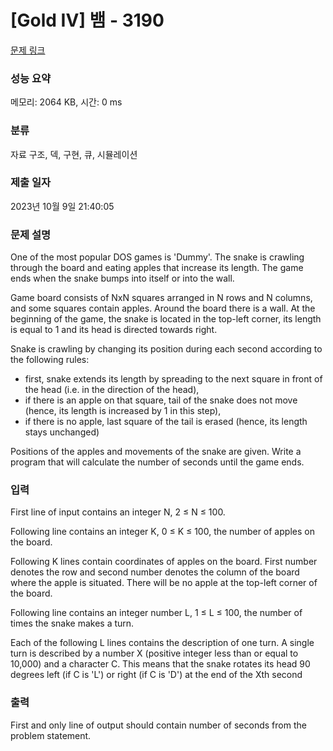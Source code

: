 # [Gold IV] 뱀 - 3190 

[문제 링크](https://www.acmicpc.net/problem/3190) 

### 성능 요약

메모리: 2064 KB, 시간: 0 ms

### 분류

자료 구조, 덱, 구현, 큐, 시뮬레이션

### 제출 일자

2023년 10월 9일 21:40:05

### 문제 설명

<p>One of the most popular DOS games is 'Dummy'. The snake is crawling through the board and eating apples that increase its length. The game ends when the snake bumps into itself or into the wall. </p>

<p>Game board consists of NxN squares arranged in N rows and N columns, and some squares contain apples. Around the board there is a wall. At the beginning of the game, the snake is located in the top-left corner, its length is equal to 1 and its head is directed towards right. </p>

<p>Snake is crawling by changing its position during each second according to the following rules: </p>

<ul>
	<li>first, snake extends its length by spreading to the next square in front of the head (i.e. in the direction of the head),</li>
	<li>if there is an apple on that square, tail of the snake does not move (hence, its length is increased by 1 in this step),</li>
	<li>if there is no apple, last square of the tail is erased (hence, its length stays unchanged) </li>
</ul>

<p>Positions of the apples and movements of the snake are given. Write a program that will calculate the number of seconds until the game ends. </p>

### 입력 

 <p>First line of input contains an integer N, 2 ≤ N ≤ 100. </p>

<p>Following line contains an integer K, 0 ≤ K ≤ 100, the number of apples on the board. </p>

<p>Following K lines contain coordinates of apples on the board. First number denotes the row and second number denotes the column of the board where the apple is situated. There will be no apple at the top-left corner of the board. </p>

<p>Following line contains an integer number L, 1 ≤ L ≤ 100, the number of times the snake makes a turn. </p>

<p>Each of the following L lines contains the description of one turn. A single turn is described by a number X (positive integer less than or equal to 10,000) and a character C. This means that the snake rotates its head 90 degrees left (if C is 'L') or right (if C is 'D') at the end of the Xth second </p>

### 출력 

 <p>First and only line of output should contain number of seconds from the problem statement. </p>

